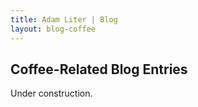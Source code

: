 ```yaml
---
title: Adam Liter | Blog
layout: blog-coffee
---
```

## Coffee-Related Blog Entries
Under construction.
<!--
{% for post in site.categories.coffee %} {% capture y %} {{post.date | date:"%Y"}} {% endcapture %} {% if year != y %} {% assign year = y %}
### {{ y }}
{% endif %}
<p> <span style="font-weight:900"> {{ post.date | date:"%Y-%m-%d" }} </span> : <a href="{{ post.url }}"> {{ post.title }} </a> </p>
{% endfor %}
-->